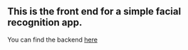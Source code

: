 ## This is the front end for a simple facial recognition app. 

You can find the backend [here](https://github.com/gmck2323/smartbrain-api)

